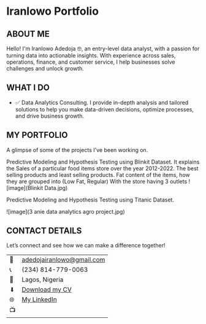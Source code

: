 # Iranlowo Portfolio
<!--Section 1: Introduce your self-->
## ABOUT ME
Hello! I'm Iranlowo Adedoja 🤓, an entry-level data analyst, with a passion for turning data into actionable insights. With experience across sales, operations, finance, and customer service, I help businesses solve challenges and unlock growth.


<!--Mention your top/relevant skills here - core and soft skills-->
## WHAT I DO

- ✅ Data Analytics Consulting.
I provide in-depth analysis and tailored solutions to help you make data-driven decisions, optimize processes, and drive business growth. 

<!--Section 2: List 3-4 key projects-->
## MY PORTFOLIO 

A glimpse of some of the projects I've been working on.

Predictive Modeling and Hypothesis Testing using Blinkit Dataset.
It explains the Sales of a particular food items store over the year 2012-2022.
The best selling products and least selling products.
Fat content of the items, how they are grouped into (Low Fat, Regular)
With the store having 3 outlets
![image](Blinkit Data.jpg)


Predictive Modeling and Hypothesis Testing using Titanic Dataset.

![image](3 anie data analytics agro project.jpg)



## CONTACT DETAILS

Let’s connect and see how we can make a difference together!
<table>
  <tbody>
    <tr>
      <td>📧</td>
      <td><a href="mailto:adedojairanlowo@gmail.com">adedojairanlowo@gmail.com</a></td>
    </tr>
    <tr>
      <td>📞</td>
      <td>(234) 814-779-0063</td>
    </tr>
    <tr>
      <td>📍</td>
      <td>Lagos, Nigeria</td>
    </tr>
    <tr>
      <td>⬇</td>
      <td><a href="https://eu123456.github.io/portfolio1/docs/Profile.pdf">Download my CV</a></td>
    </tr>
    <tr>
      <td>🌐</td>
      <td><a href="[http://linkedin.com/in/iranlowo-adedoja-271793244]">My LinkedIn</a></td>
    </tr>
    <tr>
      <td>📺</td>
      <td><a 
    </tr>
  </tbody>
</table>
